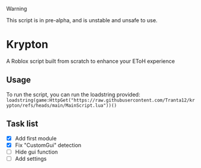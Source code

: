 > [!WARNING]
> This script is in pre-alpha, and is unstable and unsafe to use.

# Krypton
A Roblox script built from scratch to enhance your EToH experience  
## Usage
To run the script, you can run the loadstring provided:
`loadstring(game:HttpGet("https://raw.githubusercontent.com/Tranta12/krypton/refs/heads/main/MainScript.lua"))()`  
## Task list
- [x] Add first module
- [x] Fix "CustomGui" detection
- [ ] Hide gui function
- [ ] Add settings
